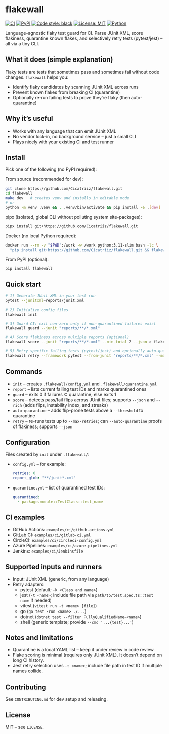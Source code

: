 # flakewall

[![CI](https://github.com/Cicatriiz/flakewall/actions/workflows/ci.yml/badge.svg)](https://github.com/Cicatriiz/flakewall/actions/workflows/ci.yml)
[![PyPI](https://img.shields.io/pypi/v/flakewall.svg)](https://pypi.org/project/flakewall/)
[![Code style: black](https://img.shields.io/badge/code%20style-black-000000.svg)](https://github.com/psf/black)
[![License: MIT](https://img.shields.io/badge/License-MIT-yellow.svg)](LICENSE)
[![Python](https://img.shields.io/badge/python-3.9%2B-blue.svg)](pyproject.toml)

Language-agnostic flaky test guard for CI. Parse JUnit XML, score flakiness, quarantine known flakes, and selectively retry tests (pytest/jest) – all via a tiny CLI.

## What it does (simple explanation)
Flaky tests are tests that sometimes pass and sometimes fail without code changes. `flakewall` helps you:
- Identify flaky candidates by scanning JUnit XML across runs
- Prevent known flakes from breaking CI (quarantine)
- Optionally re-run failing tests to prove they’re flaky (then auto-quarantine)

## Why it’s useful
- Works with any language that can emit JUnit XML
- No vendor lock-in, no background service – just a small CLI
- Plays nicely with your existing CI and test runner

## Install
Pick one of the following (no PyPI required):

From source (recommended for dev):
```bash
git clone https://github.com/Cicatriiz/flakewall.git
cd flakewall
make dev   # creates venv and installs in editable mode
# or
python -m venv .venv && . .venv/bin/activate && pip install -e .[dev]
```

pipx (isolated, global CLI without polluting system site-packages):
```bash
pipx install git+https://github.com/Cicatriiz/flakewall.git
```

Docker (no local Python required):
```bash
docker run --rm -v "$PWD":/work -w /work python:3.11-slim bash -lc \
  "pip install git+https://github.com/Cicatriiz/flakewall.git && flakewall --help"
```

From PyPI (optional):
```bash
pip install flakewall
```

## Quick start
```bash
# 1) Generate JUnit XML in your test run
pytest --junitxml=reports/junit.xml

# 2) Initialize config files
flakewall init

# 3) Guard CI: exit non‑zero only if non‑quarantined failures exist
flakewall guard --junit "reports/**/*.xml"

# 4) Score flakiness across multiple reports (optional)
flakewall score --junit "reports/**/*.xml" --min-total 2 --json > flakewall_score.json

# 5) Retry specific failing tests (pytest/jest) and optionally auto‑quarantine
flakewall retry --framework pytest --from-junit "reports/**/*.xml" --max-retries 1 --auto-quarantine
```

## Commands
- `init` – creates `.flakewall/config.yml` and `.flakewall/quarantine.yml`
- `report` – lists current failing test IDs and marks quarantined ones
- `guard` – exits 0 if failures ⊆ quarantine; else exits 1
- `score` – detects pass/fail flips across JUnit files; supports `--json` and `--rich` (adds flips, instability index, and streaks)
- `auto-quarantine` – adds flip-prone tests above a `--threshold` to quarantine
- `retry` – re-runs tests up to `--max-retries`; can `--auto-quarantine` proofs of flakiness; supports `--json`

## Configuration
Files created by `init` under `.flakewall/`:
- `config.yml` – for example:
  ```yaml
  retries: 0
  report_glob: "**/junit*.xml"
  ```
- `quarantine.yml` – list of quarantined test IDs:
  ```yaml
  quarantined:
    - package.module::TestClass::test_name
  ```

## CI examples
- GitHub Actions: `examples/ci/github-actions.yml`
- GitLab CI: `examples/ci/gitlab-ci.yml`
- CircleCI: `examples/ci/circleci-config.yml`
- Azure Pipelines: `examples/ci/azure-pipelines.yml`
- Jenkins: `examples/ci/Jenkinsfile`

## Supported inputs and runners
- Input: JUnit XML (generic, from any language)
- Retry adapters:
  - pytest (default; `-k <Class and name>`)
  - jest (`-t <name>`; include file path via `path/to/test.spec.ts::test name` if needed)
  - vitest (`vitest run -t <name> [file]`)
  - go (`go test -run <name> ./...`)
  - dotnet (`dotnet test --filter FullyQualifiedName~<name>`)
  - shell (generic template; provide `--cmd '...{test}...'`)

## Notes and limitations
- Quarantine is a local YAML list – keep it under review in code review.
- Flake scoring is minimal (requires only JUnit XML). It doesn’t depend on long CI history.
- Jest retry selection uses `-t <name>`; include file path in test ID if multiple names collide.

## Contributing
See `CONTRIBUTING.md` for dev setup and releasing.

## License
MIT – see `LICENSE`.
